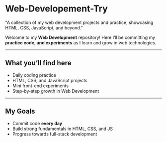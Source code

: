 # Web-Developement-Try
"A collection of my web development projects and practice, showcasing HTML, CSS, JavaScript, and beyond."  

Welcome to my **Web Development** repository! 
Here I’ll be committing my **practice code, and experiments** as I learn and grow in web technologies.  

---

##  What you’ll find here
-  Daily coding practice  
-  HTML, CSS, and JavaScript projects  
-  Mini front-end experiments  
-  Step-by-step growth in Web Development  

---

## My Goals
- Commit code **every day**  
- Build strong fundamentals in HTML, CSS, and JS  
- Progress towards full-stack development  

